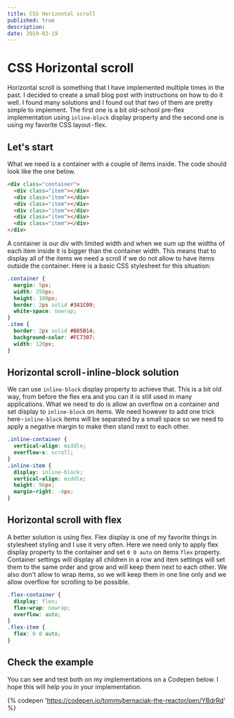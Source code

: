 ```yaml
---
title: CSS Horizontal scroll
published: true
description: 
date: 2019-02-19
---
```


# CSS Horizontal scroll

Horizontal scroll is something that I have implemented multiple times in the past. I decided to create a small blog post with instructions on how to do it well. I found many solutions and I found out that two of them are pretty simple to implement. The first one is a bit old-school pre-flex implementation using `inline-block` display property and the second one is using my favorite CSS layout - flex.

## Let's start

What we need is a container with a couple of items inside. The code should look like the one below.

```html
<div class="container">
  <div class="item"></div>
  <div class="item"></div>
  <div class="item"></div>
  <div class="item"></div>
  <div class="item"></div>
  <div class="item"></div>
</div>
```
A container is our div with limited width and when we sum up the widths of each item inside it is bigger than the container width. This means that to display all of the items we need a scroll if we do not allow to have items outside the container. Here is a basic CSS stylesheet for this situation:

```css
.container {
  margin: 5px;
  width: 350px;
  height: 100px;
  border: 2px solid #341C09;
  white-space: nowrap;
}
.item {
  border: 2px solid #B85B14;
  background-color: #FC7307;
  width: 120px;
}
```

## Horizontal scroll - inline-block solution

We can use `inline-block` display property to achieve that. This is a bit old way, from before the flex era and you can it is still used in many applications. What we need to do is allow an overflow on a container and set display to `inline-block` on items. We need however to add one trick here - `inline-block` items will be separated by a small space so we need to apply a negative margin to make then stand next to each other.

```css
.inline-container {
  vertical-align: middle;
  overflow-x: scroll; 
}
.inline-item {
  display: inline-block;
  vertical-align: middle;
  height: 96px;
  margin-right: -4px;
}
```

## Horizontal scroll with flex

A better solution is using flex. Flex display is one of my favorite things in stylesheet styling and I use it very often. Here we need only to apply flex display property to the container and set `0 0 auto` on items `flex` property. Container settings will display all children in a row and item settings will set them to the same order and grow and will keep them next to each other. We also don't allow to wrap items, so we will keep them in one line only and we allow overflow for scrolling to be possible.

```css
.flex-container {
  display: flex;
  flex-wrap: nowrap; 
  overflow: auto;
}
.flex-item {
  flex: 0 0 auto;
}
```
## Check the example

You can see and test both on my implementations on a Codepen below. I hope this will help you in your implementation.

{% codepen 'https://codepen.io/tommybernaciak-the-reactor/pen/YBdrRd' %}

